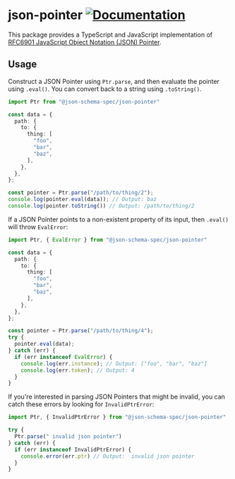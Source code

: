 # json-pointer [![Documentation][typedoc-shield]][typedocs]

This package provides a TypeScript and JavaScript implementation of [RFC6901
JavaScript Object Notation (JSON) Pointer][rfc6901].

[typedoc-shield]: https://img.shields.io/badge/typedoc-reference-blue.svg
[typedocs]: https://json-schema-spec.github.io/json-pointer-typescript/
[rfc6901]: https://tools.ietf.org/html/rfc6901

## Usage

Construct a JSON Pointer using `Ptr.parse`, and then evaluate the pointer using
`.eval()`. You can convert back to a string using `.toString()`.

```ts
import Ptr from "@json-schema-spec/json-pointer"

const data = {
  path: {
    to: {
      thing: [
        "foo",
        "bar",
        "baz",
      ],
    },
  },
};

const pointer = Ptr.parse("/path/to/thing/2");
console.log(pointer.eval(data)); // Output: baz
console.log(pointer.toString()) // Output: /path/to/thing/2
```

If a JSON Pointer points to a non-existent property of its input, then `.eval()`
will throw `EvalError`:

```ts
import Ptr, { EvalError } from "@json-schema-spec/json-pointer"

const data = {
  path: {
    to: {
      thing: [
        "foo",
        "bar",
        "baz",
      ],
    },
  },
};

const pointer = Ptr.parse("/path/to/thing/4");
try {
  pointer.eval(data);
} catch (err) {
  if (err instanceof EvalError) {
    console.log(err.instance); // Output: ["foo", "bar", "baz"]
    console.log(err.token); // Output: 4
  }
}
```

If you're interested in parsing JSON Pointers that might be invalid, you can
catch these errors by looking for `InvalidPtrError`:

```ts
import Ptr, { InvalidPtrError } from "@json-schema-spec/json-pointer"

try {
  Ptr.parse(" invalid json pointer")
} catch (err) {
  if (err instanceof InvalidPtrError) {
    console.error(err.ptr) // Output:  invalid json pointer
  }
}
```

